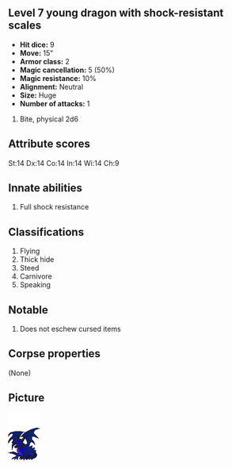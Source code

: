 ## Level 7 young dragon with shock-resistant scales

- **Hit dice:** 9
- **Move:** 15"
- **Armor class:** 2
- **Magic cancellation:** 5 (50%)
- **Magic resistance:** 10%
- **Alignment:** Neutral
- **Size:** Huge
- **Number of attacks:** 1
1. Bite, physical 2d6

## Attribute scores

St:14 Dx:14 Co:14 In:14 Wi:14 Ch:9

## Innate abilities

1. Full shock resistance

## Classifications

1. Flying
2. Thick hide
3. Steed
4. Carnivore
5. Speaking

## Notable

1. Does not eschew cursed items

## Corpse properties

(None)

## Picture

![Blue dragon hatchling](https://github.com/hyvanmielenpelit/GnollHackTileSet/blob/main/Monsters/blue_dragon_hatchling/blue_dragon_hatchling.png)
